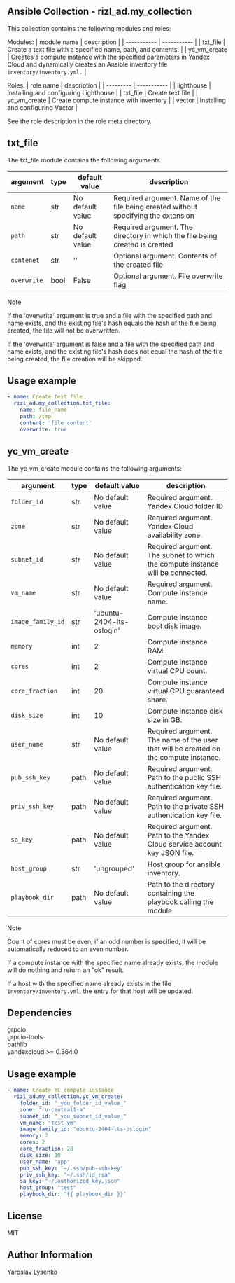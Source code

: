 Ansible Collection - rizl_ad.my_collection
------------------------------------------

This collection contains the following modules and roles:

Modules:
| module name | description |
| ----------- | ----------- |
| txt_file | Create a text file with a specified name, path, and contents. |
| yc_vm_create | Creates a compute instance with the specified parameters in Yandex Cloud and dynamically creates an Ansible inventory file `inventory/inventory.yml.` |

Roles:
| role name | description |
| --------- | ----------- |
| lighthouse | Installing and configuring Lighthouse |
| txt_file | Create text file |
| yc_vm_create | Create compute instance with inventory |
| vector |  Installing and configuring Vector |

See the role description in the role meta directory.

txt_file
--------

The txt_file module contains the following arguments:

| argument | type | default value | description |
| -------- | ---- | ------------- | ----------- |
| `name` | str | No default value | Required argument. Name of the file being created without specifying the extension |
| `path` | str | No default value | Required argument. The directory in which the file being created is created |
| `contenet` | str | '' | Optional argument. Contents of the created file |
| `overwrite` | bool | False | Optional argument. File overwrite flag |

> [!NOTE]
> If the 'overwrite' argument is true and a file with the specified path and name exists, and the existing file's hash equals the hash of the file being created, the file will not be overwritten.
>
> If the 'overwrite' argument is false and a file with the specified path and name exists, and the existing file's hash does not equal the hash of the file being created, the file creation will be skipped.


Usage example
-------------

```yaml
- name: Create text file
  rizl_ad.my_collection.txt_file:
    name: file_name
    path: /tmp
    content: 'file content'
    overwrite: true
```


yc_vm_create
------------

The yc_vm_create module contains the following arguments:

| argument | type | default value | description |
| -------- | ---- | ------------- | ----------- |
| `folder_id` | str | No default value | Required argument. Yandex Cloud folder ID |
| `zone` | str | No default value | Required argument. Yandex Cloud availability zone. |
| `subnet_id` | str | No default value | Required argument. The subnet to which the compute instance will be connected. |
| `vm_name` | str | No default value | Required argument. Compute instance name. |
| `image_family_id` | str | 'ubuntu-2404-lts-oslogin' | Compute instance boot disk image. |
| `memory` | int | 2 | Compute instance RAM. |
| `cores` | int | 2 | Compute instance virtual CPU count. |
| `core_fraction` | int | 20 | Compute instance virtual CPU guaranteed share. |
| `disk_size` | int | 10 | Compute instance disk size in GB. |
| `user_name` | str | No default value | Required argument. The name of the user that will be created on the compute instance. |
| `pub_ssh_key` | path | No default value | Required argument. Path to the public SSH authentication key file. |
| `priv_ssh_key` | path | No default value | Required argument. Path to the private SSH authentication key file. |
| `sa_key` | path | No default value | Required argument. Path to the Yandex Cloud service account key JSON file. |
| `host_group` | str | 'ungrouped' | Host group for ansible inventory. |
| `playbook_dir` | path | No default value | Path to the directory containing the playbook calling the module. |

> [!NOTE]
> Count of cores must be even, if an odd number is specified, it will be automatically reduced to an even number.
>
> If a compute instance with the specified name already exists, the module will do nothing and return an "ok" result.
>
> If a host with the specified name already exists in the file `inventory/inventory.yml`, the entry for that host will be updated.

Dependencies
------------

grpcio   
grpcio-tools   
pathlib   
yandexcloud >= 0.364.0


Usage example
-------------

```yaml
- name: Create YC compute instance
  rizl_ad.my_collection.yc_vm_create:
    folder_id: "_you_folder_id_value_"
    zone: "ru-central1-a"
    subnet_id: "_you_subnet_id_value_"
    vm_name: "test-vm"
    image_family_id: "ubuntu-2404-lts-oslogin"
    memory: 2
    cores: 2
    core_fraction: 20
    disk_size: 10
    user_name: "app"
    pub_ssh_key: "~/.ssh/pub-ssh-key"
    priv_ssh_key: "~/.ssh/id_rsa"
    sa_key: "~/.authorized_key.json"
    host_group: "test"
    playbook_dir: "{{ playbook_dir }}"
```


License
-------

MIT


Author Information
------------------

Yaroslav Lysenko
